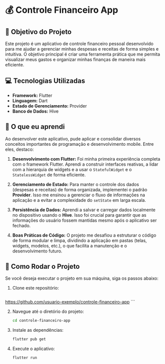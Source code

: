 # 💰 Controle Financeiro App

## 🎯 Objetivo do Projeto
Este projeto é um aplicativo de controle financeiro pessoal desenvolvido para me ajudar a gerenciar minhas despesas e receitas de forma simples e intuitiva. O objetivo principal é criar uma ferramenta prática que me permita visualizar meus gastos e organizar minhas finanças de maneira mais eficiente.

## 💻 Tecnologias Utilizadas
- **Framework:** Flutter
- **Linguagem:** Dart
- **Estado de Gerenciamento:** Provider
- **Banco de Dados:** Hive

## 🧠 O que eu aprendi
Ao desenvolver este aplicativo, pude aplicar e consolidar diversos conceitos importantes de programação e desenvolvimento mobile. Entre eles, destaco:

1.  **Desenvolvimento com Flutter:** Foi minha primeira experiência completa com o framework Flutter. Aprendi a construir interfaces reativas, a lidar com a hierarquia de widgets e a usar o `StatefulWidget` e o `StatelessWidget` de forma eficiente.

2.  **Gerenciamento de Estado:** Para manter o controle dos dados (despesas e receitas) de forma organizada, implementei o padrão **Provider**. Isso me ensinou a gerenciar o fluxo de informações na aplicação e a evitar a complexidade do `setState` em larga escala.

3.  **Persistência de Dados:** Aprendi a salvar e carregar dados localmente no dispositivo usando o **Hive**. Isso foi crucial para garantir que as informações do usuário fossem mantidas mesmo após o aplicativo ser fechado.

4.  **Boas Práticas de Código:** O projeto me desafiou a estruturar o código de forma modular e limpa, dividindo a aplicação em pastas (telas, widgets, modelos, etc.), o que facilita a manutenção e o desenvolvimento futuro.

## 🚀 Como Rodar o Projeto
Se você deseja executar o projeto em sua máquina, siga os passos abaixo:

1.  Clone este repositório:
    ```bash
https://github.com/usuario-exemplo/controle-financeiro-app
    ```

2.  Navegue até o diretório do projeto:
    ```bash
    cd controle-financeiro-app
    ```

3.  Instale as dependências:
    ```bash
    flutter pub get
    ```

4.  Execute o aplicativo:
    ```bash
    flutter run
    ```

